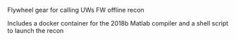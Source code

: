 Flywheel gear for calling UWs FW offline recon

Includes a docker container for the 2018b Matlab compiler and a shell script to launch the recon
